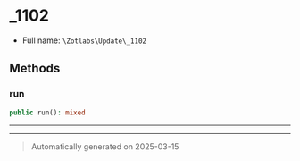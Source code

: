 
# _1102





* Full name: `\Zotlabs\Update\_1102`




## Methods


### run



```php
public run(): mixed
```












***


***
> Automatically generated on 2025-03-15
